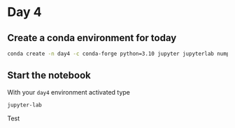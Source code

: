 # Day 4

## Create a conda environment for today 

```bash
conda create -n day4 -c conda-forge python=3.10 jupyter jupyterlab numpy scipy matplotlib scikit-image scikit-learn plotly pandas numba pytorch torchvision
```

## Start the notebook
With your `day4` environment activated type
```bash
jupyter-lab
```
Test
